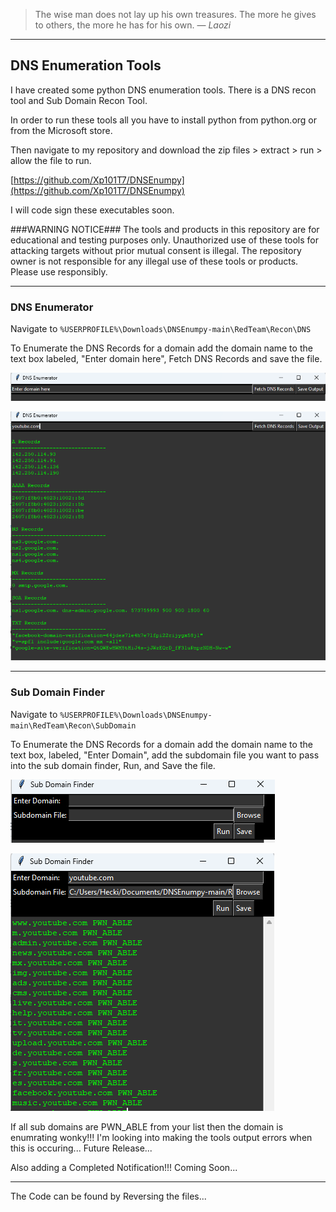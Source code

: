 > The wise man does not lay up his own treasures. The more he gives to others, the more he has for his own.
> — <cite>Laozi</cite>

---

## DNS Enumeration Tools

I have created some python DNS enumeration tools. There is a DNS recon tool and Sub Domain Recon Tool.

In order to run these tools all you have to install python from python.org or from the Microsoft store.

Then navigate to my repository and download the zip files > extract > run > allow the file to run.

[https://github.com/Xp101T7/DNSEnumpy](https://github.com/Xp101T7/DNSEnumpy)

I will code sign these executables soon.

\###WARNING NOTICE###
The tools and products in this repository are for educational and testing purposes only. Unauthorized use of these tools for attacking targets without prior mutual consent is illegal. The repository owner is not responsible for any illegal use of these tools or products. Please use responsibly.
 

---

### DNS Enumerator

Navigate to `%USERPROFILE%\Downloads\DNSEnumpy-main\RedTeam\Recon\DNS`

To Enumerate the DNS Records for a domain add the domain name to the text box labeled, "Enter domain here", Fetch DNS Records and save the file. 

![Pasted image 20231016211849.png](https://raw.githubusercontent.com/Xp101T7/Xp101T7.github.io/main/Media/Pasted%20image%2020231016211849.png)

![Pasted image 20231016211923.png](https://raw.githubusercontent.com/Xp101T7/Xp101T7.github.io/main/Media/Pasted%20image%2020231016211923.png)

---

### Sub Domain Finder

Navigate to `%USERPROFILE%\Downloads\DNSEnumpy-main\RedTeam\Recon\SubDomain`

To Enumerate the DNS Records for a domain add the domain name to the text box, labeled, "Enter Domain",  add the subdomain file you want to pass into the sub domain finder, Run, and Save the file. 

![Pasted image 20231016212436.png](https://raw.githubusercontent.com/Xp101T7/Xp101T7.github.io/main/Media/Pasted%20image%2020231016212436.png)

![Pasted image 20231016212502.png](https://raw.githubusercontent.com/Xp101T7/Xp101T7.github.io/main/Media/Pasted%20image%2020231016212502.png)


If all sub domains are PWN_ABLE from your list then the domain is enumrating wonky!!! I'm looking into making the tools output errors when this is occuring... Future Release...

Also adding a Completed Notification!!! Coming Soon...

---

The Code can be found by Reversing the files...